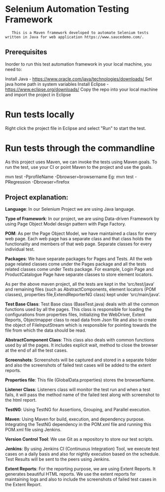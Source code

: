 # Selenium Automation Testing Framework 

       This is a Maven framework developed to automate Selenium tests written in Java for web application https://www.saucedemo.com/.

## Prerequisites ##

   Inorder to run this test automation framework in your local machine, you need to:

Install Java - https://www.oracle.com/java/technologies/downloads/
Set java home path in system variables
Install Eclipse - https://www.eclipse.org/downloads/
Copy the repo into your local machine and import the project in Eclipse

# Run tests locally

Right click the project file in Eclipse and select "Run" to start the test.

# Run tests through the commandline

As this project uses Maven, we can invoke the tests using Maven goals.
To run the test, use your CI or point Maven to the project and use the goals.

mvn test -PprofileName -Dbrowser=browsername
Eg: mvn test -PRegression -Dbrowser=firefox

## Project explanation:

**Language**: In our Selenium Project we are using Java language. 

**Type of Framework**: In our project, we are using Data-driven Framework by using Page Object Model design pattern with Page Factory.

**POM**: As per the Page Object Model, we have maintained a class for every web page. Each web page has a separate class and that class holds the functionality and members of that web page. Separate classes for every individual test.

**Packages**: We have separate packages for Pages and Tests. All the web page related classes come under the Pages package and all the tests related classes come under Tests package.
For example, Login Page and ProductCatalogue Page have separate classes to store element locators. 

As per the above maven project, all the tests are kept in the ‘src/test/java‘ and remaining files (such as AbstractComponents, element locators (POM classes), properties file,ExtendReporterNG class) kept under ‘src/main/java‘.

**Test Base Class**: Test Base class (BaseTest.java) deals with all the common functions used by all the pages. This class is responsible for loading the configurations from properties files, Initializing the WebDriver, Extent Reports, Objectmapper class to read data from Json file and also to create the object of FileInputStream which is responsible for pointing towards the file from which the data should be read.

**AbstractComponent Class**: This class also deals with common functions used by all the pages. It includes explicit wait, method to close the browser at the end of all the test cases. 

**Screenshots**:  Screenshots will be captured and stored in a separate folder and also the screenshots of failed test cases will be added to the extent reports. 

**Properties file**: This file (GlobalData.properties) stores the browserName.

**Listener Class**:  Listeners class will monitor the test run and when a test fails, it will pass the method name of the failed test along with screenshot to the html report.

**TestNG**: Using TestNG for Assertions, Grouping, and Parallel execution.

**Maven**: Using Maven for build, execution, and dependency purpose. Integrating the TestNG dependency in the POM.xml file and running this POM.xml file using Jenkins.

**Version Control Tool**: We use Git as a repository to store our test scripts.

**Jenkins**: By using Jenkins CI (Continuous Integration) Tool, we execute test cases on a daily basis and also for nightly execution based on the schedule. Test Results will be sent to the peers using Jenkins.

**Extent Reports**: For the reporting purpose, we are using Extent Reports. It generates beautiful HTML reports. We use the extent reports for maintaining logs and also to include the screenshots of failed test cases in the Extent Report.

























